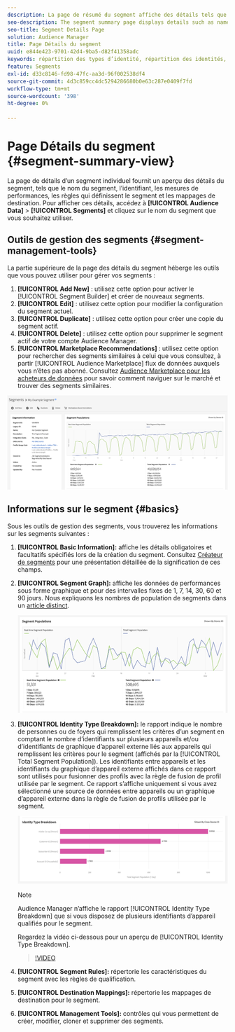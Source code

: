 ```yaml
---
description: La page de résumé du segment affiche des détails tels que le nom, les caractéristiques du segment, les règles, les données de performances et les informations de mappage de destination.
seo-description: The segment summary page displays details such as name, traits in the segment, rules, performance data, and destination mapping information.
seo-title: Segment Details Page
solution: Audience Manager
title: Page Détails du segment
uuid: e844e423-9701-42d4-9ba5-d82f41358adc
keywords: répartition des types d’identité, répartition des identités, rapports d’identité d’audience, entre appareils, ID entre appareils, ID d’appareil
feature: Segments
exl-id: d33c8146-fd98-47fc-aa3d-96f002538df4
source-git-commit: 4d3c859cc4dc5294286680b0e63c287e0409f7fd
workflow-type: tm+mt
source-wordcount: '398'
ht-degree: 0%

---
```


# Page Détails du segment {#segment-summary-view}

La page de détails d’un segment individuel fournit un aperçu des détails du segment, tels que le nom du segment, l’identifiant, les mesures de performances, les règles qui définissent le segment et les mappages de destination. Pour afficher ces détails, accédez à **[!UICONTROL Audience Data]** > **[!UICONTROL Segments]** et cliquez sur le nom du segment que vous souhaitez utiliser.

## Outils de gestion des segments {#segment-management-tools}

La partie supérieure de la page des détails du segment héberge les outils que vous pouvez utiliser pour gérer vos segments :

1. **[!UICONTROL Add New]** : utilisez cette option pour activer le [!UICONTROL Segment Builder] et créer de nouveaux segments.
2. **[!UICONTROL Edit]** : utilisez cette option pour modifier la configuration du segment actuel.
3. **[!UICONTROL Duplicate]** : utilisez cette option pour créer une copie du segment actif.
4. **[!UICONTROL Delete]** : utilisez cette option pour supprimer le segment actif de votre compte Audience Manager.
5. **[!UICONTROL Marketplace Recommendations]** : utilisez cette option pour rechercher des segments similaires à celui que vous consultez, à partir [!UICONTROL Audience Marketplace] flux de données auxquels vous n’êtes pas abonné. Consultez [Audience Marketplace pour les acheteurs de données](../audience-marketplace/marketplace-data-buyers/marketplace-data-buyers.md) pour savoir comment naviguer sur le marché et trouver des segments similaires.

![basic-segment-information](assets/basic-segment-information.png)

## Informations sur le segment {#basics}

Sous les outils de gestion des segments, vous trouverez les informations sur les segments suivantes :

1. **[!UICONTROL Basic Information]:** affiche les détails obligatoires et facultatifs spécifiés lors de la création du segment. Consultez [Créateur de segments](segment-builder.md) pour une présentation détaillée de la signification de ces champs.
2. **[!UICONTROL Segment Graph]:** affiche les données de performances sous forme graphique et pour des intervalles fixes de 1, 7, 14, 30, 60 et 90 jours. Nous expliquons les nombres de population de segments dans un [article distinct](../../features/segments/segment-builder-data.md).

   ![segment-graph](assets/segment-graph.png)

3. **[!UICONTROL Identity Type Breakdown]:** le rapport indique le nombre de personnes ou de foyers qui remplissent les critères d’un segment en comptant le nombre d’identifiants sur plusieurs appareils et/ou d’identifiants de graphique d’appareil externe liés aux appareils qui remplissent les critères pour le segment (affichés par la [!UICONTROL Total Segment Population]). Les identifiants entre appareils et les identifiants du graphique d’appareil externe affichés dans ce rapport sont utilisés pour fusionner des profils avec la règle de fusion de profil utilisée par le segment. Ce rapport s’affiche uniquement si vous avez sélectionné une source de données entre appareils ou un graphique d’appareil externe dans la règle de fusion de profils utilisée par le segment.

   ![segment-graph](assets/segment-type.png)

   >[!NOTE]
   >
   >Audience Manager n’affiche le rapport [!UICONTROL Identity Type Breakdown] que si vous disposez de plusieurs identifiants d’appareil qualifiés pour le segment.

   Regardez la vidéo ci-dessous pour un aperçu de [!UICONTROL Identity Type Breakdown].
   >[!VIDEO](https://video.tv.adobe.com/v/32077?captions=fre_fr)

4. **[!UICONTROL Segment Rules]:** répertorie les caractéristiques du segment avec les règles de qualification.
5. **[!UICONTROL Destination Mappings]:** répertorie les mappages de destination pour le segment.
6. **[!UICONTROL Management Tools]:** contrôles qui vous permettent de créer, modifier, cloner et supprimer des segments.
